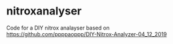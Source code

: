 # nitroxanalyser
Code for a DIY nitrox analayser based on https://github.com/ppppaoppp/DIY-Nitrox-Analyzer-04_12_2019
